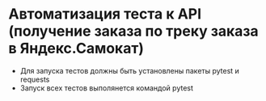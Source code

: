 ﻿# Автоматизация теста к API (получение заказа по треку заказа в Яндекс.Самокат)
- Для запуска тестов должны быть установлены пакеты pytest и requests
- Запуск всех тестов выполянется командой pytest